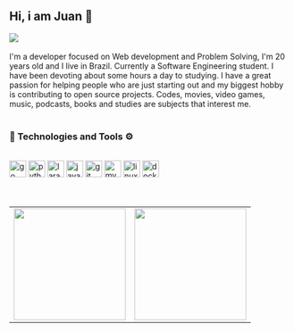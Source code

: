 ## Hi, i am Juan 👋

<div>
  <a href="https://www.linkedin.com/in/juan-nunes-884842179/">
    <img src="https://img.shields.io/badge/LinkedIn-0077B5?style=for-the-badge&logo=linkedin&logoColor=white" /> 
  </a>
</div>

<br /> 

<div>
I'm a developer focused on Web development and Problem Solving, I'm 20 years old and I live in Brazil. Currently a Software Engineering student.
I have been devoting about some hours a day to studying. I have a great passion for helping people who are just starting out and my biggest hobby is contributing to open source projects. Codes, movies, video games, music, podcasts, books and studies are subjects that interest me.
</div>

<br />

### 🚀 Technologies and Tools ⚙
<br />

<div> 
  <img src="https://cdn.svgporn.com/logos/go.svg" height="30" alt="go">
  <img src="https://cdn.svgporn.com/logos/python.svg" width="30" heigth="30" alt="python"/>
  <img src="https://cdn.svgporn.com/logos/laravel.svg" width="30" heigth="30" alt="laravel"/>
  <img src="https://cdn.svgporn.com/logos/typescript.svg" alt="javascript" width="30" height="30"/>
  <img src="https://cdn.svgporn.com/logos/git-icon.svg" height="30" alt="git">
  <img src="https://cdn.svgporn.com/logos/mysql.svg" alt="mysql" width="30" height="30"/>
  <img src="https://cdn.svgporn.com/logos/linux-tux.svg" height="30" alt="linux"> 
  <img src="https://cdn.svgporn.com/logos/docker-icon.svg" height="30" alt="docker">
</div>

<br/>

<br />
<table align="center">
  <row>
    <td>
     <!-- Card -->
      <img height='200' src='https://github-readme-stats.vercel.app/api/top-langs/?username=juannunesz&layout=compact&theme=react&hide=html,css,handlebars'>
    </td>
    <td>
      <img height='200' src='https://github-readme-stats.vercel.app/api?username=juannunesz&show_icons=true&theme=react'>
    </td>
  </row>
</table> 
